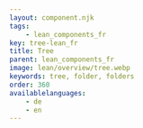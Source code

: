 ```yaml
---
layout: component.njk
tags: 
    - lean_components_fr
key: tree-lean_fr
title: Tree
parent: lean_components_fr
image: lean/overview/tree.webp
keywords: tree, folder, folders
order: 360
availablelanguages: 
    - de
    - en
---
```

